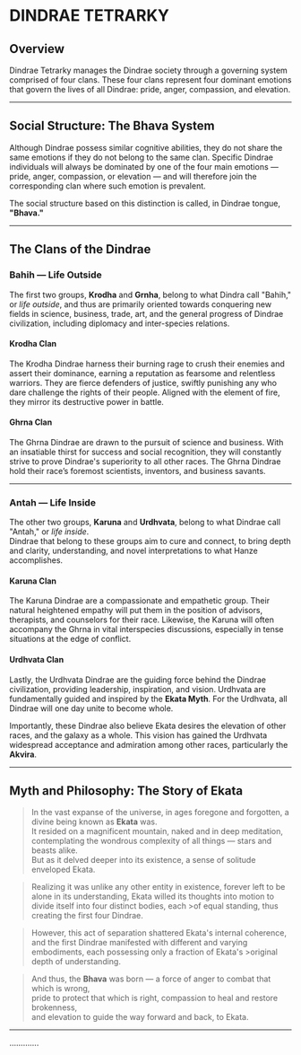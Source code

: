 # DINDRAE TETRARKY

## Overview

Dindrae Tetrarky manages the Dindrae society through a governing system comprised of four clans. These four clans represent four dominant emotions that govern the lives of all Dindrae: pride, anger, compassion, and elevation.

---

## Social Structure: The Bhava System

Although Dindrae possess similar cognitive abilities, they do not share the same emotions if they do not belong to the same clan. Specific Dindrae individuals will always be dominated by one of the four main emotions — pride, anger, compassion, or elevation — and will therefore join the corresponding clan where such emotion is prevalent.

The social structure based on this distinction is called, in Dindrae tongue, **"Bhava."**

---

## The Clans of the Dindrae

### Bahih — Life Outside

The first two groups, **Krodha** and **Grnha**, belong to what Dindra call "Bahih," or *life outside*, and thus are primarily oriented towards conquering new fields in science, business, trade, art, and the general progress of Dindrae civilization, including diplomacy and inter-species relations.

#### Krodha Clan
The Krodha Dindrae harness their burning rage to crush their enemies and assert their dominance, earning a reputation as fearsome and relentless warriors. They are fierce defenders of justice, swiftly punishing any who dare challenge the rights of their people. Aligned with the element of fire, they mirror its destructive power in battle.

#### Ghrna Clan
The Ghrna Dindrae are drawn to the pursuit of science and business. With an insatiable thirst for success and social recognition, they will constantly strive to prove Dindrae's superiority to all other races. The Ghrna Dindrae hold their race’s foremost scientists, inventors, and business savants.

---

### Antah — Life Inside

The other two groups, **Karuna** and **Urdhvata**, belong to what Dindrae call "Antah," or *life inside*.  
Dindrae that belong to these groups aim to cure and connect, to bring depth and clarity, understanding, and novel interpretations to what Hanze accomplishes.

#### Karuna Clan
The Karuna Dindrae are a compassionate and empathetic group. Their natural heightened empathy will put them in the position of advisors, therapists, and counselors for their race. Likewise, the Karuna will often accompany the Ghrna in vital interspecies discussions, especially in tense situations at the edge of conflict.

#### Urdhvata Clan
Lastly, the Urdhvata Dindrae are the guiding force behind the Dindrae civilization, providing leadership, inspiration, and vision. Urdhvata are fundamentally guided and inspired by the **Ekata Myth**. For the Urdhvata, all Dindrae will one day unite to become whole.

Importantly, these Dindrae also believe Ekata desires the elevation of other races, and the galaxy as a whole. This vision has gained the Urdhvata widespread acceptance and admiration among other races, particularly the **Akvira**.

---

## Myth and Philosophy: The Story of Ekata

>In the vast expanse of the universe, in ages foregone and forgotten, a divine being known as **Ekata** was.  
>It resided on a magnificent mountain, naked and in deep meditation, contemplating the wondrous complexity of all things — stars and beasts alike.  
>But as it delved deeper into its existence, a sense of solitude enveloped Ekata.

>Realizing it was unlike any other entity in existence, forever left to be alone in its understanding, Ekata willed its thoughts into motion to divide itself into four distinct bodies, each >of equal standing, thus creating the first four Dindrae.

>However, this act of separation shattered Ekata's internal coherence, and the first Dindrae manifested with different and varying embodiments, each possessing only a fraction of Ekata's >original depth of understanding.  

>And thus, the **Bhava** was born —  a force of anger to combat that which is wrong,  
>pride to protect that which is right, compassion to heal and restore brokenness,  
>and elevation to guide the way forward and back, to Ekata.

---

………….
